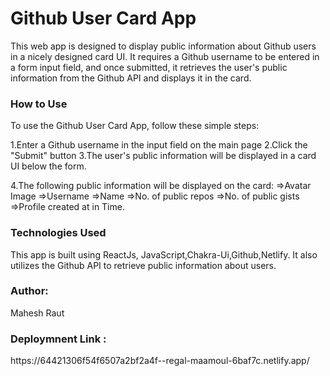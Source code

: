 <h1>
 Github User Card App</h1>
This web app is designed to display public information about Github users in a nicely designed card UI. It requires a Github username to be entered in a form input field, and once submitted, it retrieves the user's public information from the Github API and displays it in the card.

<h3>How to Use</h3>
To use the Github User Card App, follow these simple steps:

1.Enter a Github username in the input field on the main page
2.Click the "Submit" button
3.The user's public information will be displayed in a card UI below the form.

4.The following public information will be displayed on the card:
=>Avatar Image 
=>Username 
=>Name
=>No. of public repos
=>No. of public gists
=>Profile created at in Time.

<h3>Technologies Used</h3>
This app is built using ReactJs, JavaScript,Chakra-Ui,Github,Netlify. It also utilizes the Github API to retrieve public information about users.

<h3>Author:</h3>
Mahesh Raut

<h3> Deploymnent Link :</h3> https://64421306f54f6507a2bf2a4f--regal-maamoul-6baf7c.netlify.app/
